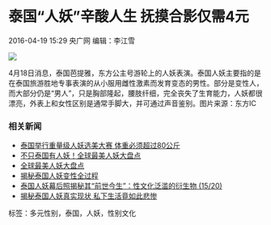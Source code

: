 # 泰国“人妖”辛酸人生 抚摸合影仅需4元

2016-04-19 15:29 央广网 编辑：李江雪

![](./W020160419558082866015.jpg)

4月18日消息，泰国芭提雅，东方公主号游轮上的人妖表演。泰国人妖主要指的是在泰国旅游胜地专事表演的从小服用雌性激素而发育变态的男性。部分是变性人，而大部分仍是“男人”，只是胸部隆起，腰肢纤细，完全丧失了生育能力，人妖都很漂亮，外表上和女性区别是通常手脚大，并可通过声音鉴别。图片来源：东方IC

### 相关新闻

- [泰国举行重量级人妖选美大赛 体重必须超过80公斤](http://www.cnr.cn/newscenter/gjxw/gnews/20160419/t20160419_521913804.shtml)
- [不只泰国有人妖！全球最美人妖大盘点](http://www.cnr.cn/ent/tpgd/20160418/t20160418_521906339.shtml)
- [全球最美人妖大盘点](http://www.cnr.cn/ent/tpgd/20160418/t20160418_521903980.shtml)
- [揭秘泰国人妖变性全过程](http://www.cnr.cn/ent/tpgd/20160418/t20160418_521903776.shtml)
- [泰国人妖幕后照揭秘其“前世今生”：性文化泛滥的衍生物 (15/20)](http://www.cnr.cn/ent/tpgd/20160418/t20160418_521903814.shtml)
- [揭秘泰国人妖真实现状 私下生活竟如此悲惨](http://www.cnr.cn/ent/tpgd/20160408/t20160408_521825021.shtml) 

标签：多元性别，泰国，人妖，性别文化